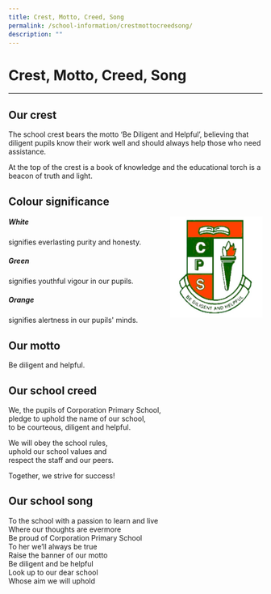 ```yaml
---
title: Crest, Motto, Creed, Song
permalink: /school-information/crestmottocreedsong/
description: ""
---
```

Crest, Motto, Creed, Song
=========================

  

---

Our crest
---------

The school crest bears the motto ‘Be Diligent and Helpful’, believing that diligent pupils know their work well and should always help those who need assistance.

  

At the top of the crest is a book of knowledge and the educational torch is a beacon of truth and light.

Colour significance
-------------------
<img src="/images/CPS Crest.jpg" style="width:183px;height:200px;margin-left:15px;" align="right">

##### White

signifies everlasting purity and honesty.


##### Green

signifies youthful vigour in our pupils.

  

##### Orange

signifies alertness in our pupils' minds.

Our motto
---------

Be diligent and helpful.

  

  

Our school creed
----------------

We, the pupils of Corporation Primary School,  
pledge to uphold the name of our school,     
to be courteous, diligent and helpful.  

  

We will obey the school rules,     
uphold our school values and     
respect the staff and our peers.  

  

Together, we strive for success!  

  

  

Our school song
---------------

To the school with a passion to learn and live   
Where our thoughts are evermore    
Be proud of Corporation Primary School    
To her we’ll always be true   
Raise the banner of our motto   
Be diligent and be helpful   
Look up to our dear school   
Whose aim we will uphold